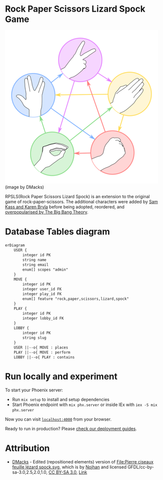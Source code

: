 # Rock Paper Scissors Lizard Spock Game

[![Pierre_ciseaux_feuille_lézard_spock_aligned.svg](/rpsls.svg)](https://rpsls.ikerin.com) (image by DMacks)

RPSLS(Rock Paper Scissors Lizard Spock) is an extension to the original game of rock-paper-scissors. The additional characters were added by [Sam Kass and Karen Bryla](http://www.samkass.com/theories/RPSSL.html) before being adopted, reordered, and [overpopularised by The Big Bang Theory](http://bigbangtheory.wikia.com/wiki/Rock_Paper_Scissors_Lizard_Spock).

# Database Tables diagram

```mermaid
erDiagram
    USER {
        integer id PK
        string name
        string email
        enum[] scopes "admin"
    }
    MOVE {
        integer id PK
        integer user_id FK
        integer play_id FK
        enum[] feature "rock,paper,scissors,lizard,spock"
    }
    PLAY {
        integer id PK
        integer lobby_id FK
    }
    LOBBY {
        integer id PK
        string slug
    }
    USER ||--o{ MOVE : places
    PLAY ||--o{ MOVE : perform
    LOBBY ||--o{ PLAY : contains
```

# Run locally and experiment

To start your Phoenix server:

- Run `mix setup` to install and setup dependencies
- Start Phoenix endpoint with `mix phx.server` or inside IEx with `iex -S mix phx.server`

Now you can visit [`localhost:4000`](http://localhost:4000) from your browser.

Ready to run in production? Please [check our deployment guides](https://hexdocs.pm/phoenix/deployment.html).

# Attribution

- [DMacks](//commons.wikimedia.org/wiki/User:DMacks) - Edited (repositioned elements) version of [File:Pierre ciseaux feuille lézard spock.svg](//commons.wikimedia.org/wiki/File:Pierre_ciseaux_feuille_l%C3%A9zard_spock.svg), which is by [Nojhan](//commons.wikimedia.org/wiki/User:Nojhan) and licensed GFDL/cc-by-sa-3.0,2.5,2.0,1.0, [CC BY-SA 3.0](https://creativecommons.org/licenses/by-sa/3.0), [Link](https://commons.wikimedia.org/w/index.php?curid=13241299)
